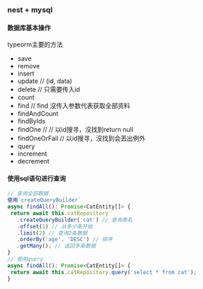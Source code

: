 ### nest + mysql

#### 数据库基本操作

typeorm主要的方法

 + save
 + remove
 + insert
 + update // (id, data)
 + delete // 只需要传入id
 + count
 + find // find 沒传入参数代表获取全部资料
 + findAndCount
 + findByIds
 + findOne  // // 以id搜寻，沒找到return null
 + findOneOrFail // 以id搜寻，沒找到会丟出例外
 + query
 + increment
 + decrement

 #### 使用sql语句进行查询
 ```javascript
 // 查询全部数据
使用`createQueryBuilder`
async findAll(): Promise<CatEntity[]> {
  return await this.catRepository
    .createQueryBuilder('cat') // 查询表名
    .offset(1) // 从多少条开始
    .limit(2) // 查询2条数据
    .orderBy('age', 'DESC') // 排序
    .getMany(); // 返回多条数据
}
// 使用query
async findAll(): Promise<CatEntity[]> {
  return await this.catRepository.query('select * from cat');
}
 ```